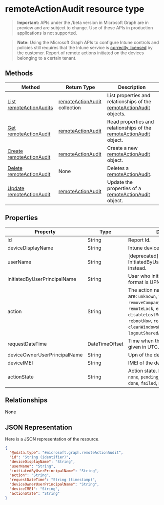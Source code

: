# remoteActionAudit resource type
> **Important:** APIs under the /beta version in Microsoft Graph are in preview and are subject to change. Use of these APIs in production applications is not supported.

> **Note:** Using the Microsoft Graph APIs to configure Intune controls and policies still requires that the Intune service is [correctly licensed](https://go.microsoft.com/fwlink/?linkid=839381) by the customer.
Report of remote actions initiated on the devices belonging to a certain tenant.
## Methods
|Method|Return Type|Description|
|---|---|---|
|[List remoteActionAudits](../api/intune_devicefe_remoteactionaudit_list.md)|[remoteActionAudit](../resources/intune_devicefe_remoteactionaudit.md) collection|List properties and relationships of the [remoteActionAudit](../resources/intune_devicefe_remoteactionaudit.md) objects.|
|[Get remoteActionAudit](../api/intune_devicefe_remoteactionaudit_get.md)|[remoteActionAudit](../resources/intune_devicefe_remoteactionaudit.md)|Read properties and relationships of the [remoteActionAudit](../resources/intune_devicefe_remoteactionaudit.md) object.|
|[Create remoteActionAudit](../api/intune_devicefe_remoteactionaudit_create.md)|[remoteActionAudit](../resources/intune_devicefe_remoteactionaudit.md)|Create a new [remoteActionAudit](../resources/intune_devicefe_remoteactionaudit.md) object.|
|[Delete remoteActionAudit](../api/intune_devicefe_remoteactionaudit_delete.md)|None|Deletes a [remoteActionAudit](../resources/intune_devicefe_remoteactionaudit.md).|
|[Update remoteActionAudit](../api/intune_devicefe_remoteactionaudit_update.md)|[remoteActionAudit](../resources/intune_devicefe_remoteactionaudit.md)|Update the properties of a [remoteActionAudit](../resources/intune_devicefe_remoteactionaudit.md) object.|
## Properties
|Property|Type|Description|
|---|---|---|
|id|String|Report Id.|
|deviceDisplayName|String|Intune device name.|
|userName|String|\[deprecated\] Please use InitiatedByUserPrincipalName instead.|
|initiatedByUserPrincipalName|String|User who initiated the device action, format is UPN.|
|action|String|The action name. Possible values are: `unknown`, `factoryReset`, `removeCompanyData`, `resetPasscode`, `remoteLock`, `enableLostMode`, `disableLostMode`, `locateDevice`, `rebootNow`, `recoverPasscode`, `cleanWindowsDevice`, `logoutSharedAppleDeviceActiveUser`.|
|requestDateTime|DateTimeOffset|Time when the action was issued, given in UTC.|
|deviceOwnerUserPrincipalName|String|Upn of the device owner.|
|deviceIMEI|String|IMEI of the device.|
|actionState|String|Action state. Possible values are: `none`, `pending`, `canceled`, `active`, `done`, `failed`, `notSupported`.|
## Relationships
None
## JSON Representation
Here is a JSON representation of the resource.
<!-- {
  "blockType": "resource",
  "keyProperty": "id",
  "@odata.type": "microsoft.graph.remoteActionAudit"
}
-->
```json
{
  "@odata.type": "#microsoft.graph.remoteActionAudit",
  "id": "String (identifier)",
  "deviceDisplayName": "String",
  "userName": "String",
  "initiatedByUserPrincipalName": "String",
  "action": "String",
  "requestDateTime": "String (timestamp)",
  "deviceOwnerUserPrincipalName": "String",
  "deviceIMEI": "String",
  "actionState": "String"
}
```
